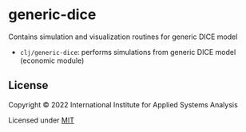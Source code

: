 # generic-dice

Contains simulation and visualization routines for generic DICE model

* `clj/generic-dice`: performs simulations from generic DICE model (economic module)

## License

Copyright © 2022 International Institute for Applied Systems Analysis

Licensed under [MIT](http://opensource.org/licenses/MIT)
